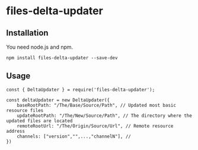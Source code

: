 
# files-delta-updater

## Installation

You need node.js and npm.

```
npm install files-delta-updater --save-dev
```

## Usage

```
const { DeltaUpdater } = require('files-delta-updater');

const deltaUpdater = new DeltaUpdater({
	baseRootPath: "/The/Base/Source/Path", // Updated most basic resource files
	updateRootPath: "/The/New/Source/Path", // The directory where the updated files are located
	remoteRootUrl: "/The/Origin/Source/Url", // Remote resource address
	channels: ["version","",...,"channelN"], // 
})
```




